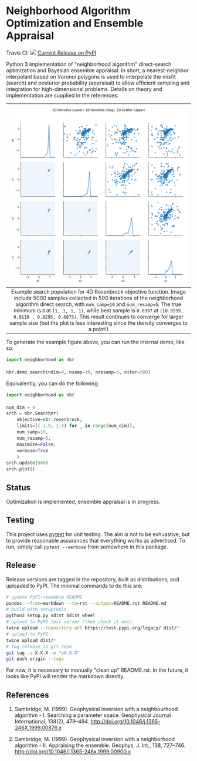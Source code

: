 # Neighborhood Algorithm Optimization and Ensemble Appraisal 

Travis CI: [![](https://travis-ci.org/keithfma/neighborhood.svg?branch=master)](https://travis-ci.org/keithfma/neighborhood/branches)   [Current Release on PyPI](https://pypi.python.org/pypi/neighborhood/)

Python 3 implementation of "neighborhood algorithm" direct-search optimization
and Bayesian ensemble appraisal. In short, a nearest-neighbor interpolant based
on Voronoi polygons is used to interpolate the misfit (search) and posterior
probability (appraisal) to allow efficient sampling and integration for
high-dimensional problems. Details on theory and implementation are supplied in
the references.

| ![Example search population for 4D Rosenbrock objective function](example_rosenbrock_4d.png?raw=true) |
| :----: |
| Example search population for 4D Rosenbrock objective function. Image include 5000 samples collected in 500 iterations of the neighborhood algorithm direct search, with `num_samp=10` and `num_resamp=5`. The true minimum is `0` at `(1, 1, 1, 1)`, while best sample is `0.0397` at `([0.9559, 0.9110 , 0.8295, 0.6875)`. This result continues to converge for larger sample size (but the plot is less interesting since the density converges to a point!)|

To generate the example figure above, you can run the internal demo, like so:
```python
import neighborhood as nbr

nbr.demo_search(ndim=4, nsamp=10, nresamp=5, niter=500)
```

Equivalently, you can do the following:
```python
import neighborhood as nbr

num_dim = 4
srch = nbr.Searcher(
    objective=nbr.rosenbrock,
    limits=[(-1.5, 1.5) for _ in range(num_dim)],
    num_samp=10,
    num_resamp=5,
    maximize=False,
    verbose=True
    )
srch.update(500)
srch.plot()
```

## Status

Optimization is implemented, ensemble appraisal is in progress.

## Testing

This project uses [pytest](https://docs.pytest.org/en/latest/) for unit
testing. The aim is not to be exhuastive, but to provide reasonable assurances
that everything works as advertised. To run, simply call `pytest --verbose` from
somewhere in this package.

## Release 

Release versions are tagged in the repository, built as distributions, and
uploaded to PyPI. The minimal commands to do this are:

```bash
# update PyPI-readable README
pandoc --from=markdown --to=rst --output=README.rst README.md
# build with setuptools
python3 setup.py sdist bdist_wheel
# upload to PyPI test server (then check it out)
twine upload --repository-url https://test.pypi.org/legacy/ dist/*
# upload to PyPI
twine upload dist/*
# tag release in git repo
git tag -a X.X.X -m "vX.X.X"
git push origin --tags
```

For now, it is necessary to manually "clean up" README.rst. In the future, it
looks like PyPI will render the markdown directly.

## References

1. Sambridge, M. (1999). Geophysical inversion with a neighbourhood algorithm -
I. Searching a parameter space. Geophysical Journal International, 138(2),
479–494. http://doi.org/10.1046/j.1365-246X.1999.00876.x 

1. Sambridge, M. (1999). Geophysical inversion with a neighborhood algorithm -
II. Appraising the ensemble. Geophys, J. Int., 138, 727–746.
http://doi.org/10.1046/j.1365-246x.1999.00900.x
